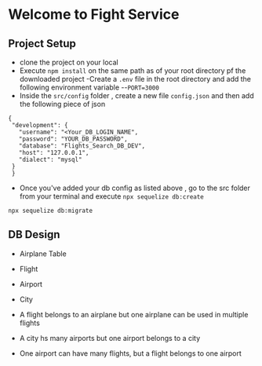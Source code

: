 # Welcome to Fight Service

## Project Setup
 - clone the project on your local
 - Execute `npm install` on the same path as of your root directory pf the downloaded project
 -Create a `.env` file in the root directory and add the following environment variable
  --`PORT=3000`
 - Inside the `src/config` folder , create a new file `config.json` and then add the following piece of json

 ```
 {
  "development": {
    "username": "<Your_DB_LOGIN_NAME",
    "password": "YOUR_DB_PASSWORD",
    "database": "Flights_Search_DB_DEV",
    "host": "127.0.0.1",
    "dialect": "mysql"
  }
  }

 ```

 - Once you've added your db config as listed above ,  go to the src folder from your terminal and execute `npx sequelize db:create`
 
 `npx sequelize db:migrate`

 ## DB Design
  - Airplane Table
  - Flight
  - Airport
  - City


  - A flight belongs to an airplane but one airplane can be used in multiple flights
  - A city hs many airports but one airport belongs to a city
  - One airport can have many flights, but a flight belongs to one airport


